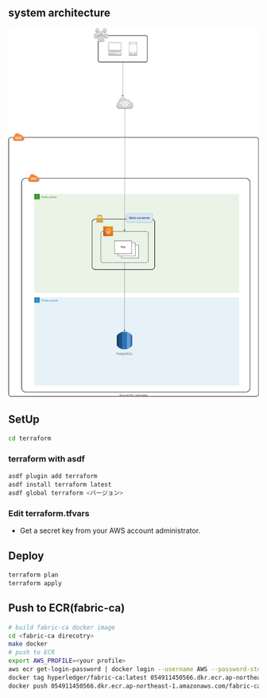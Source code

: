 ## system architecture
![system architecture](./system_overview.drawio.svg)

## SetUp
```bash
cd terraform
```
### terraform with asdf
```bash
asdf plugin add terraform
asdf install terraform latest
asdf global terraform <バージョン>
```

### Edit terraform.tfvars
- Get a secret key from your AWS account administrator.


## Deploy
```bash
terraform plan
terraform apply
```

## Push to ECR(fabric-ca)
```bash
# build fabric-ca docker image
cd <fabric-ca direcotry>
make docker
# push to ECR
export AWS_PROFILE=<your profile> 
aws ecr get-login-password | docker login --username AWS --password-stdin https://054911450566.dkr.ecr.ap-northeast-1.amazonaws.com/fabric-ca
docker tag hyperledger/fabric-ca:latest 054911450566.dkr.ecr.ap-northeast-1.amazonaws.com/fabric-ca:latest
docker push 054911450566.dkr.ecr.ap-northeast-1.amazonaws.com/fabric-ca:latest
```

